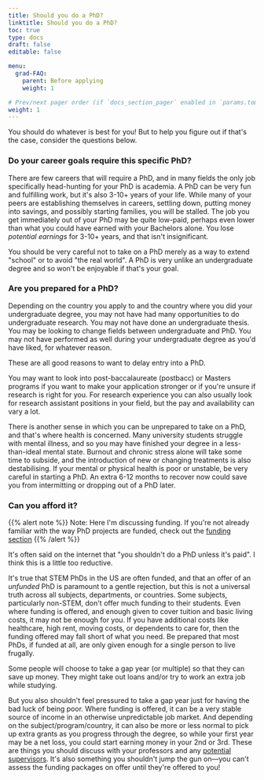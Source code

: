 ```yaml
---
title: Should you do a PhD?
linktitle: Should you do a PhD?
toc: true
type: docs
draft: false
editable: false

menu:
  grad-FAQ:
    parent: Before applying
    weight: 1

# Prev/next pager order (if `docs_section_pager` enabled in `params.toml`)
weight: 1
---
```


You should do whatever is best for you! But to help you figure out if that's the case, consider the questions below.

### Do your career goals require this specific PhD?

There are few careers that will require a PhD, and in many fields the only job specifically head-hunting for your PhD is academia. A PhD can be very fun and fulfilling work, but it's also 3-10+ years of your life. While many of your peers are establishing themselves in careers, settling down, putting money into savings, and possibly starting families, you will be stalled. The job you get immediately out of your PhD may be quite low-paid, perhaps even lower than what you could have earned with your Bachelors alone. You lose _potential earnings_ for 3-10+ years, and that isn't insignificant.

You should be very careful not to take on a PhD merely as a way to extend "school" or to avoid "the real world". A PhD is very unlike an undergraduate degree and so won't be enjoyable if that's your goal.

### Are you prepared for a PhD?

Depending on the country you apply to and the country where you did your undergraduate degree, you may not have had many opportunities to do undergraduate research. You may not have done an undergraduate thesis. You may be looking to change fields between undergraduate and PhD. You may not have performed as well during your undergraduate degree as you'd have liked, for whatever reason.

These are all good reasons to want to delay entry into a PhD.

You may want to look into post-baccalaureate (postbacc) or Masters programs if you want to make your application stronger or if you're unsure if research is right for you. For research experience you can also usually look for research assistant positions in your field, but the pay and availability can vary a lot.

There is another sense in which you can be unprepared to take on a PhD, and that's where health is concerned. Many university students struggle with mental illness, and so you may have finished your degree in a less-than-ideal mental state. Burnout and chronic stress alone will take some time to subside, and the introduction of new or changing treatments is also destabilising. If your mental or physical health is poor or unstable, be very careful in starting a PhD. An extra 6-12 months to recover now could save you from intermitting or dropping out of a PhD later.

### Can you afford it?

{{% alert note %}} Note: Here I'm discussing funding. If you're not already familiar with the way PhD projects are funded, check out the [funding section](https://payton-rodman.netlify.app/resource/grad-faq/before/funding/) {{% /alert %}}

It's often said on the internet that "you shouldn't do a PhD unless it's paid". I think this is a little too reductive.

It's true that STEM PhDs in the US are often funded, and that an offer of an _unfunded_ PhD is paramount to a gentle rejection, but this is not a universal truth across all subjects, departments, or countries. Some subjects, particularly non-STEM, don't offer much funding to their students. Even where funding is offered, and enough given to cover tuition and basic living costs, it may not be enough for you. If you have additional costs like healthcare, high rent, moving costs, or dependents to care for, then the funding offered may fall short of what you need. Be prepared that most PhDs, if funded at all, are only given enough for a single person to live frugally.

Some people will choose to take a gap year (or multiple) so that they can save up money. They might take out loans and/or try to work an extra job while studying.

But you also shouldn't feel pressured to take a gap year just for having the bad luck of being poor. Where funding is offered, it can be a very stable source of income in an otherwise unpredictable job market. And depending on the subject/program/country, it can also be more or less normal to pick up extra grants as you progress through the degree, so while your first year may be a net loss, you could start earning money in your 2nd or 3rd. These are things you should discuss with your professors and any [potential supervisors](https://payton-rodman.netlify.app/resource/grad-faq/before/find-supervisors/). It's also something you shouldn't jump the gun on—you can't assess the funding packages on offer until they're offered to you!
